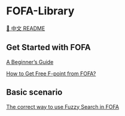 # FOFA-Library

[:ledger: 中文 README](https://github.com/FofaInfo/FOFA-Library/blob/main/README_zh.md)
<br>
## Get Started with FOFA
[A Beginner’s Guide](https://github.com/FofaInfo/Awesome-FOFA/blob/main/Get%20Started%20with%20FOFA/A%20Beginner%E2%80%98s%20Guide.md)

[How to Get Free F-point from FOFA? ](https://github.com/FofaInfo/Awesome-FOFA/blob/main/Get%20Started%20with%20FOFA/How%20to%20Get%20Free%20F-point%20from%20FOFA%3F.md)

## Basic scenario
[The correct way to use Fuzzy Search in FOFA](https://github.com/FofaInfo/FOFA-Library/blob/main/Basic%20scenario/The%20correct%20way%20to%20use%20Fuzzy%20Search%20in%20FOFA.md)
